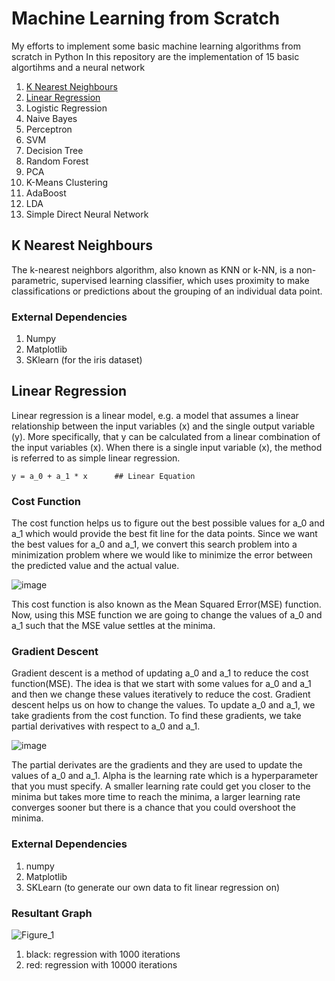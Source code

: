 # Machine Learning from Scratch
My efforts to implement some basic machine learning algorithms from scratch in Python 
In this repository are the implementation of 15 basic algortihms and a neural network
1. [K Nearest Neighbours](#k-nearest-neighbours)
2. [Linear Regression](#linear-regression)
3. Logistic Regression
4. Naive Bayes
5. Perceptron
6. SVM
7. Decision Tree
8. Random Forest
9. PCA
10. K-Means Clustering
11. AdaBoost
12. LDA
13. Simple Direct Neural Network

## K Nearest Neighbours
The k-nearest neighbors algorithm, also known as KNN or k-NN, is a non-parametric, supervised learning classifier, which uses proximity to make classifications or predictions about the grouping of an individual data point.
### External Dependencies
1. Numpy
2. Matplotlib
3. SKlearn (for the iris dataset)

## Linear Regression
Linear regression is a linear model, e.g. a model that assumes a linear relationship between the input variables (x) and the single output variable (y). More specifically, that y can be calculated from a linear combination of the input variables (x). When there is a single input variable (x), the method is referred to as simple linear regression.

`y = a_0 + a_1 * x      ## Linear Equation`

### Cost Function
The cost function helps us to figure out the best possible values for a_0 and a_1 which would provide the best fit line for the data points. Since we want the best values for a_0 and a_1, we convert this search problem into a minimization problem where we would like to minimize the error between the predicted value and the actual value.

![image](https://user-images.githubusercontent.com/54464437/173301157-5a39463f-93fc-470a-b2f8-f6090b1f0f7a.png)

This cost function is also known as the Mean Squared Error(MSE) function. Now, using this MSE function we are going to change the values of a_0 and a_1 such that the MSE value settles at the minima.

### Gradient Descent
 Gradient descent is a method of updating a_0 and a_1 to reduce the cost function(MSE). The idea is that we start with some values for a_0 and a_1 and then we change these values iteratively to reduce the cost. Gradient descent helps us on how to change the values. To update a_0 and a_1, we take gradients from the cost function. To find these gradients, we take partial derivatives with respect to a_0 and a_1.
 
 ![image](https://user-images.githubusercontent.com/54464437/173301503-c5ecc3ad-1981-4ce2-9d9c-a010eb7d6c37.png)

The partial derivates are the gradients and they are used to update the values of a_0 and a_1. Alpha is the learning rate which is a hyperparameter that you must specify. A smaller learning rate could get you closer to the minima but takes more time to reach the minima, a larger learning rate converges sooner but there is a chance that you could overshoot the minima.

### External Dependencies
1. numpy
2. Matplotlib
3. SKLearn (to generate our own data to fit linear regression on)

### Resultant Graph
![Figure_1](https://user-images.githubusercontent.com/54464437/173302024-5200b162-a6d2-4ce0-8a15-213a5291af44.png)
1. black: regression with 1000 iterations
2. red: regression with 10000 iterations

